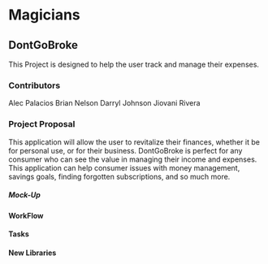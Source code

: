# Magicians



## DontGoBroke
This Project is designed to help the user track and manage their expenses.

### Contributors
Alec Palacios
Brian Nelson
Darryl Johnson
Jiovani Rivera


### Project Proposal
This application will allow the user to revitalize their finances, whether it be for personal use, or for their business.
DontGoBroke is perfect for any consumer who can see the value in managing their income and expenses. This application can 
help consumer issues with money management, savings goals, finding forgotten subscriptions, and so much more. 

##### Mock-Up
















#### WorkFlow













#### Tasks 












#### New Libraries